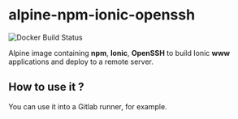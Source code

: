 # alpine-npm-ionic-openssh

![Docker Build Status](https://img.shields.io/docker/build/asatger/alpine-npm-ionic-openssh?style=flat-square)

Alpine image containing **npm**, **Ionic**, **OpenSSH** to build Ionic **www** applications and deploy to a remote server.

## How to use it ?
You can use it into a Gitlab runner, for example.
